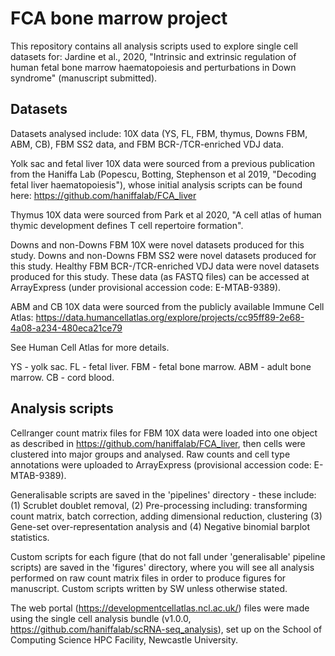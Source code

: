 # FCA bone marrow project

This repository contains all analysis scripts used to explore single cell datasets for: Jardine et al., 2020, "Intrinsic and extrinsic regulation of human fetal bone marrow haematopoiesis and perturbations in Down syndrome" (manuscript submitted).

## Datasets 

Datasets analysed include: 10X data (YS, FL, FBM, thymus, Downs FBM, ABM, CB), FBM SS2 data, and FBM BCR-/TCR-enriched VDJ data.

Yolk sac and fetal liver 10X data were sourced from a previous publication from the Haniffa Lab (Popescu, Botting, Stephenson et al 2019, "Decoding fetal liver haematopoiesis"), whose initial analysis scripts can be found here: https://github.com/haniffalab/FCA_liver

Thymus 10X data were sourced from Park et al 2020, "A cell atlas of human thymic development defines T cell repertoire formation".

Downs and non-Downs FBM 10X were novel datasets produced for this study. Downs and non-Downs FBM SS2 were novel datasets produced for this study. Healthy FBM BCR-/TCR-enriched VDJ data were novel datasets produced for this study. These data (as FASTQ files) can be accessed at ArrayExpress (under provisional accession code: E-MTAB-9389).

ABM and CB 10X data were sourced from the publicly available Immune Cell Atlas: https://data.humancellatlas.org/explore/projects/cc95ff89-2e68-4a08-a234-480eca21ce79

See Human Cell Atlas for more details.

YS - yolk sac. FL - fetal liver. FBM - fetal bone marrow. ABM - adult bone marrow. CB - cord blood.

## Analysis scripts

Cellranger count matrix files for FBM 10X data were loaded into one object as described in https://github.com/haniffalab/FCA_liver, then cells were clustered into major groups and analysed. Raw counts and cell type annotations were uploaded to ArrayExpress (provisional accession code: E-MTAB-9389).

Generalisable scripts are saved in the 'pipelines' directory - these include: (1) Scrublet doublet removal, (2) Pre-processing including: transforming count matrix, batch correction, adding dimensional reduction, clustering (3) Gene-set over-representation analysis and (4) Negative binomial barplot statistics. 

Custom scripts for each figure (that do not fall under 'generalisable' pipeline scripts) are saved in the 'figures' directory, where you will see all analysis performed on raw count matrix files in order to produce figures for manuscript. Custom scripts written by SW unless otherwise stated.

The web portal (https://developmentcellatlas.ncl.ac.uk/) files were made using the single cell analysis bundle (v1.0.0, https://github.com/haniffalab/scRNA-seq_analysis), set up on the School of Computing Science HPC Facility, Newcastle University.
